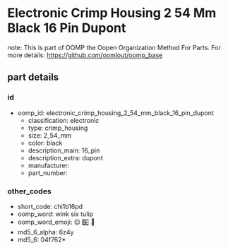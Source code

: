 # Electronic Crimp Housing 2 54 Mm Black 16 Pin Dupont  

note: This is part of OOMP the Oopen Organization Method For Parts. For more details: https://github.com/oomlout/oomp_base

##  part details





### id
* oomp_id: electronic_crimp_housing_2_54_mm_black_16_pin_dupont
  * classification: electronic
  * type: crimp_housing
  * size: 2_54_mm
  * color: black
  * description_main: 16_pin
  * description_extra: dupont
  * manufacturer: 
  * part_number: 

### other_codes
* short_code: chi1b16pd
* oomp_word: wink six tulip
* oomp_word_emoji: :wink: :six: :tulip:
* md5_6_alpha: 6z4y
* md5_6: 04f762* 